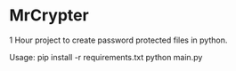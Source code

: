 # MrCrypter

1 Hour project to create password protected files in python.

Usage: 
pip install -r requirements.txt
python main.py
